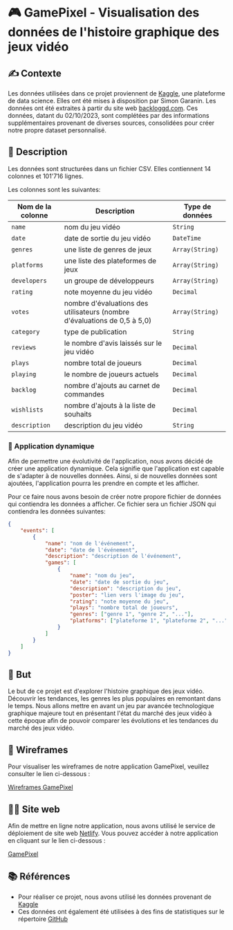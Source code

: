 # 🎮 GamePixel - Visualisation des données de l'histoire graphique des jeux vidéo

## ✍️ Contexte

Les données utilisées dans ce projet proviennent de [Kaggle](https://www.kaggle.com), une plateforme de data science. Elles ont été mises à disposition par Simon Garanin. Les données ont été extraites à partir du site web [backloggd.com](https://backloggd.com). Ces données, datant du 02/10/2023, sont complétées par des informations supplémentaires provenant de diverses sources, consolidées pour créer notre propre dataset personnalisé.

## 📖 Description

Les données sont structurées dans un fichier CSV. Elles contiennent 14 colonnes et 101'716 lignes.

Les colonnes sont les suivantes:

| Nom de la colonne | Description                                                               | Type de données |
| ----------------- | ------------------------------------------------------------------------- | --------------- |
| `name`            | nom du jeu vidéo                                                          | `String`        |
| `date`            | date de sortie du jeu vidéo                                               | `DateTime`      |
| `genres`          | une liste de genres de jeux                                               | `Array(String)` |
| `platforms`       | une liste des plateformes de jeux                                         | `Array(String)` |
| `developers`      | un groupe de développeurs                                                 | `Array(String)` |
| `rating`          | note moyenne du jeu vidéo                                                 | `Decimal`       |
| `votes`           | nombre d'évaluations des utilisateurs (nombre d'évaluations de 0,5 à 5,0) | `Array(String)` |
| `category`        | type de publication                                                       | `String`        |
| `reviews`         | le nombre d'avis laissés sur le jeu vidéo                                 | `Decimal`       |
| `plays`           | nombre total de joueurs                                                   | `Decimal`       |
| `playing`         | le nombre de joueurs actuels                                              | `Decimal`       |
| `backlog`         | nombre d'ajouts au carnet de commandes                                    | `Decimal`       |
| `wishlists`       | nombre d'ajouts à la liste de souhaits                                    | `Decimal`       |
| `description`     | description du jeu vidéo                                                  | `String`        |

### 🚀 Application dynamique

Afin de permettre une évolutivité de l'application, nous avons décidé de créer une application dynamique. Cela signifie que l'application est capable de s'adapter à de nouvelles données. Ainsi, si de nouvelles données sont ajoutées, l'application pourra les prendre en compte et les afficher.

Pour ce faire nous avons besoin de créer notre propore fichier de données qui contiendra les données a afficher. Ce fichier sera un fichier JSON qui contiendra les données suivantes:

```json
{
    "events": [
        {
            "name": "nom de l'événement",
            "date": "date de l'événement",
            "description": "description de l'événement",
            "games": [
                {
                    "name": "nom du jeu",
                    "date": "date de sortie du jeu",
                    "description": "description du jeu",
                    "poster": "lien vers l'image du jeu",
                    "rating": "note moyenne du jeu",
                    "plays": "nombre total de joueurs",
                    "genres": ["genre 1", "genre 2", "..."],
                    "platforms": ["plateforme 1", "plateforme 2", "..."]
                }
            ]
        }
    ]
}
```

## 🎯 But

Le but de ce projet est d'explorer l'histoire graphique des jeux vidéo. Découvrir les tendances, les genres les plus populaires en remontant dans le temps. Nous allons mettre en avant un jeu par avancée technologique graphique majeure tout en présentant l'état du marché des jeux vidéo à cette époque afin de pouvoir comparer les évolutions et les tendances du marché des jeux vidéo.

## 🎨 Wireframes

Pour visualiser les wireframes de notre application GamePixel, veuillez consulter le lien ci-dessous :

[Wireframes GamePixel](https://www.figma.com/file/axoVljvnAqJTVqeDaO9lGX/HEIG---VisualDon---GamePixel?type=design&node-id=0%3A1&mode=design&t=tP3qa7rEcix13GWp-1)

## 🧑‍💻 Site web

Afin de mettre en ligne notre application, nous avons utilisé le service de déploiement de site web [Netlify](https://www.netlify.com/). Vous pouvez accéder à notre application en cliquant sur le lien ci-dessous :

[GamePixel](https://gamepixel-visualdon.netlify.app/)

## 📚 Références

-   Pour réaliser ce projet, nous avons utilisé les données provenant de [Kaggle](https://www.kaggle.com/datasets/gsimonx37/backloggd)
-   Ces données ont également été utilisées à des fins de statistiques sur le répertoire [GitHub](https://github.com/GSimonX37/Backloggd)

